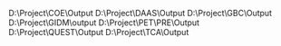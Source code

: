 D:\Project\COE\Output
D:\Project\DAAS\Output
D:\Project\GBC\Output
D:\Project\GIDM\output
D:\Project\PET\PRE\Output
D:\Project\QUEST\Output
D:\Project\TCA\Output
